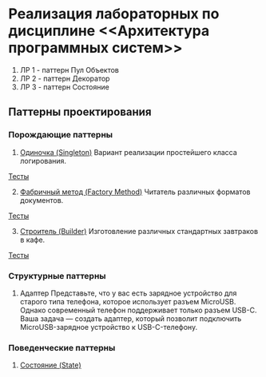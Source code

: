 # Реализация лабораторных по дисциплине <<Архитектура программных систем>>

1. ЛР 1 - паттерн Пул Объектов
2. ЛР 2 - паттерн Декоратор
3. ЛР 3 - паттерн Состояние

## Паттерны проектирования
### Порождающие паттерны

1. [Одиночка (Singleton)](/src/Singleton/)
Вариант реализации простейшего класса логирования. 

[Тесты](/test/Singleton/MainTest.php)

2. [Фабричный метод (Factory Method)](/src/FactoryMethod/)
Читатель различных форматов документов. 

[Тесты](/test/FactoryMethod/Test.php)

3. [Строитель (Builder)](/src/Builder)
Изготовление различных стандартных завтраков в кафе. 

[Тесты](/test/Builder/MainTest.php)

### Структурные паттерны

1. Адаптер
Представьте, что у вас есть зарядное устройство для старого типа телефона, которое использует разъем MicroUSB. Однако современный телефон поддерживает только разъем USB-C. Ваша задача — создать адаптер, который позволит подключить MicroUSB-зарядное устройство к USB-C-телефону.


### Поведенческие паттерны

1. [Состояние (State)](/src/State/)
